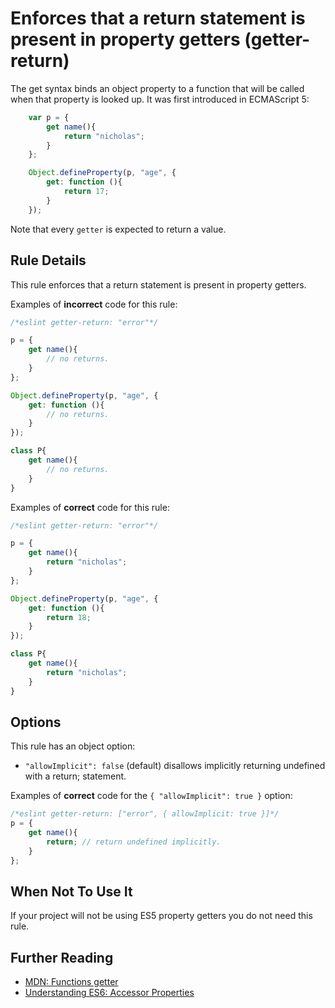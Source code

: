 # Enforces that a return statement is present in property getters (getter-return)

The get syntax binds an object property to a function that will be called when that property is looked up. It was first introduced in ECMAScript 5:

```js
    var p = {
        get name(){
            return "nicholas";
        }
    };

    Object.defineProperty(p, "age", {
        get: function (){
            return 17;
        }
    });
```

Note that every `getter` is expected to return a value.

## Rule Details

This rule enforces that a return statement is present in property getters.

Examples of **incorrect** code for this rule:

```js
/*eslint getter-return: "error"*/

p = {
    get name(){
        // no returns.
    }
};

Object.defineProperty(p, "age", {
    get: function (){
        // no returns.
    }
});

class P{
    get name(){
        // no returns.
    }
}
```

Examples of **correct** code for this rule:

```js
/*eslint getter-return: "error"*/

p = {
    get name(){
        return "nicholas";
    }
};

Object.defineProperty(p, "age", {
    get: function (){
        return 18;
    }
});

class P{
    get name(){
        return "nicholas";
    }
}
```

## Options

This rule has an object option:

* `"allowImplicit": false` (default) disallows implicitly returning undefined with a return; statement.

Examples of **correct** code for the `{ "allowImplicit": true }` option:

```js
/*eslint getter-return: ["error", { allowImplicit: true }]*/
p = {
    get name(){
        return; // return undefined implicitly.
    }
};
```

## When Not To Use It

If your project will not be using ES5 property getters you do not need this rule.

## Further Reading

* [MDN: Functions getter](https://developer.mozilla.org/en-US/docs/Web/JavaScript/Reference/Functions/get)
* [Understanding ES6: Accessor Properties](https://leanpub.com/understandinges6/read/#leanpub-auto-accessor-properties)
